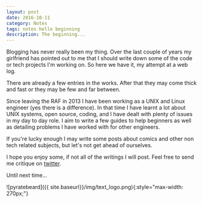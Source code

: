 ```yaml
---
layout: post
date: 2016-10-11
category: Notes
tags: notes hello beginning
description: The beginning...
---
```


Blogging has never really been my thing. Over the last couple of years my girlfriend has pointed out to me that I should write down some of the code or tech projects I'm working on. So here we have it, my attempt at a web log.

There are already a few entries in the works. After that they may come thick and fast or they may be few and far between.

Since leaving the RAF in 2013 I have been working as a UNIX and Linux engineer (yes there is a difference). In that time I have learnt a lot about UNIX systems, open source, coding, and I have dealt with plenty of issues in my day to day role. I aim to write a few guides to help beginners as well as detailing problems I have worked with for other engineers.

If you're lucky enough I may write some posts about comics and other non tech related subjects, but let's not get ahead of ourselves.

I hope you enjoy some, if not all of the writings I will post. Feel free to send me critique on [twitter](https://twitter.com/pyratebeard).

Until next time...

![pyratebeard]({{ site.baseurl}}/img/text_logo.png){:style="max-width: 270px;"}
